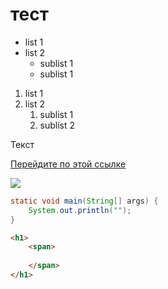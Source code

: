 # тест
* list 1
* list 2
    * sublist 1 
    * sublist 1

1. list 1
2. list 2
    1. sublist 1 
    1. sublist 2


Текст 


[Перейдите по этой ссылке](https://google.com)

![](https://images.unsplash.com/photo-1704677465585-a158f5e20d89?q=80&w=2787&auto=format&fit=crop&ixlib=rb-4.0.3&ixid=M3wxMjA3fDB8MHxwaG90by1wYWdlfHx8fGVufDB8fHx8fA%3D%3D)


```java
static void main(String[] args) {
    System.out.println("");
}
```


```html
<h1>
    <span>
        
    </span>
</h1>
```
